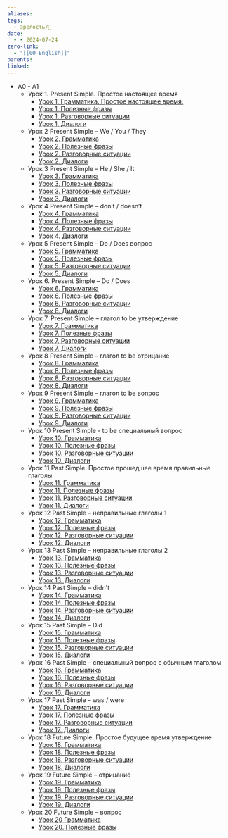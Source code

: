 ```yaml
---
aliases: 
tags:
  - зрелость/🌱
date:
  - - 2024-07-24
zero-link:
  - "[[00 English]]"
parents: 
linked:
---
```

- A0 - A1
	- Урок 1. Present Simple. Простое настоящее время
		- [Урок 1. Грамматика. Простое настоящее время.](https://www.youtube.com/watch?v=GavBpRVYilE&t=149s)
		- [Урок 1. Полезные фразы](https://youtu.be/Yf9Pv7Mx21M)
		- [Урок 1. Разговорные ситуации](https://youtu.be/NE2SjbJo-iA)
		- [Урок 1. Диалоги](https://youtu.be/2xi8sxcQ0lY)
	- Урок 2 Present Simple – We / You / They
		- [Урок 2. Грамматика](https://youtu.be/fAW5P2oOozo)
		- [Урок 2. Полезные фразы](https://youtu.be/ueySet8pzRs)
		- [Урок 2. Разговорные ситуации](https://youtu.be/ueySet8pzRs)
		- [Урок 2. Диалоги](https://youtu.be/t81nRSq0ojg)
	- Урок 3 Present Simple – He / She / It
		- [Урок 3. Грамматика](https://youtu.be/ripywrGKcmU)
		- [Урок 3. Полезные фразы](https://youtu.be/ofreE9CN4g4)
		- [Урок 3. Разговорные ситуации](https://youtu.be/wK8YfETpwPg)
		- [Урок 3. Диалоги](https://youtu.be/aCgsHXsKUqs)
	- Урок 4 Present Simple – don’t / doesn’t
		- [Урок 4. Грамматика](https://youtu.be/01cMc3osRF0)
		- [Урок 4. Полезные фразы](https://youtu.be/QAGiJ4-PSQA)
		- [Урок 4. Разговорные ситуации](https://youtu.be/hLrJRJXcERg)
		- [Урок 4. Диалоги](https://youtu.be/qSJ2BCQQEQg)
	- Урок 5 Present Simple – Do / Does вопрос
		- [Урок 5. Грамматика](https://youtu.be/exYZjYVZtUU)
		- [Урок 5. Полезные фразы](https://youtu.be/vyskW0iVTdo)
		- [Урок 5. Разговорные ситуации](https://youtu.be/fBwfvF9VB1s)
		- [Урок 5. Диалоги](https://youtu.be/tAFj_2gt2cs)
	- Урок 6. Present Simple – Do / Does
		- [Урок 6.  Грамматика](https://youtu.be/qKwk_P8gT1Y)
		- [Урок 6. Полезные фразы](https://youtu.be/_SJF7t-7qkE)
		- [Урок 6. Разговорные ситуации](https://youtu.be/rxCeT9GXsVc)
		- [Урок 6. Диалоги](https://youtu.be/NnRqWaClFIM)
	- Урок 7. Present Simple – глагол to be утверждение
		- [Урок 7. Грамматика](https://youtu.be/PbE9wCj4Ow8)
		- [Урок 7. Полезные фразы](https://youtu.be/1yr8qrdwPyM)
		- [Урок 7. Разговорные ситуации](https://youtu.be/ELNK510wGDY)
		- [Урок 7. Диалоги](https://youtu.be/Fz9Xq_iRRo4)
	- Урок 8 Present Simple – глагол to be отрицание
		- [Урок 8. Грамматика](https://youtu.be/RH8oR0TExaA)
		- [Урок 8. Полезные фразы](https://youtu.be/cyBfaO4V_xY)
		- [Урок 8. Разговорные ситуации](https://youtu.be/G891wBshA0k)
		- [Урок 8. Диалоги](https://youtu.be/NjRuMi9XKuc)
	- Урок 9 Present Simple – глагол to be вопрос
		- [Урок 9. Грамматика](https://youtu.be/ViA9Pv1pEqs)
		- [Урок 9. Полезные фразы](https://youtu.be/FNHTiq0zo0s)
		- [Урок 9. Разговорные ситуации](https://youtu.be/zmchjCnvJb0)
		- [Урок 9. Диалоги](https://youtu.be/8DktsQ0W8Vk)
	- Урок 10 Present Simple - to be специальный вопрос
		- [Урок 10. Грамматика](https://youtu.be/47A-Oa_stMI)
		- [Урок 10. Полезные фразы](https://youtu.be/tm6szX_ebGg)
		- [Урок 10. Разговорные ситуации](https://youtu.be/IcfhXa4ffNc)
		- [Урок 10. Диалоги](https://youtu.be/2QKJ-oM3QOs)
	- Урок 11 Past Simple. Простое прошедшее время правильные глаголы
		- [Урок 11. Грамматика](https://youtu.be/dV_HSUFx3SY)
		- [Урок 11. Полезные фразы](https://youtu.be/Qhhbpo_TMvI)
		- [Урок 11. Разговорные ситуации](https://youtu.be/Kj2iz_yajUM)
		- [Урок 11. Диалоги](https://youtu.be/GFj4QoC4TO8)
	- Урок 12 Past Simple – неправильные глаголы 1
		- [Урок 12. Грамматика](https://youtu.be/AYHzdcaWfrw)
		- [Урок 12. Полезные фразы](https://youtu.be/anKedENiIJc)
		- [Урок 12. Разговорные ситуации](https://youtu.be/-et1NF1Cqgw)
		- [Урок 12. Диалоги](https://youtu.be/dFOtcFQegvM)
	- Урок 13 Past Simple – неправильные глаголы 2
		- [Урок 13. Грамматика](https://youtu.be/dc9GuYACdiQ)
		- [Урок 13. Полезные фразы](https://youtu.be/FD_Mx_P9ouQ)
		- [Урок 13. Разговорные ситуации](https://youtu.be/pMNlE60bhHQ)
		- [Урок 13. Диалоги](https://youtu.be/vtzDn4KxlKs)
	- Урок 14 Past Simple – didn't
		- [Урок 14. Грамматика](https://youtu.be/U57cc6Iso98)
		- [Урок 14. Полезные фразы](https://youtu.be/O-5_Rqafn-Q)
		- [Урок 14. Разговорные ситуации](https://youtu.be/0tjhlTA9_dA)
		- [Урок 14. Диалоги](https://youtu.be/-QCl4bhZdn8)
	- Урок 15 Past Simple – Did
		- [Урок 15. Грамматика](https://youtu.be/8ely4UVwp4s)
		- [Урок 15. Полезные фразы](https://youtu.be/zEBZFKvLhtA)
		- [Урок 15. Разговорные ситуации](https://youtu.be/7_7KP6ryD90)
		- [Урок 15. Диалоги](https://youtu.be/VpFu1nRSZM4)
	- Урок 16 Past Simple – специальный вопрос с обычным глаголом
		- [Урок 16. Грамматика](https://youtu.be/T51J2o050U0)
		- [Урок 16. Полезные фразы](https://youtu.be/s_3geFTM-j8)
		- [Урок 16. Разговорные ситуации](https://youtu.be/CVgDYHbW1x8)
		- [Урок 16. Диалоги](https://youtu.be/w1OkkRpgjOE)
	- Урок 17 Past Simple – was / were
		- [Урок 17. Грамматика](https://youtu.be/ijJmnc0JWyk)
		- [Урок 17. Полезные фразы](https://youtu.be/_VsQl6An_54)
		- [Урок 17. Разговорные ситуации](https://youtu.be/7MwqYp6wQ_8)
		- [Урок 17. Диалоги](https://youtu.be/aV2r2Z_cxVM)
	- Урок 18 Future Simple. Простое будущее время утверждение
		- [Урок 18. Грамматика](https://youtu.be/y9mH1VpzzAA)
		- [Урок 18. Полезные фразы](https://youtu.be/fxycakR4Fyo)
		- [Урок 18. Разговорные ситуации](https://youtu.be/jKYxthUGqWg)
		- [Урок 18. Диалоги](https://youtu.be/H0r2kvYPypc)
	- Урок 19 Future Simple – отрицание
		- [Урок 19. Грамматика](https://youtu.be/MYiYasAf7Ck)
		- [Урок 19. Полезные фразы](https://youtu.be/CLITaaO-kMM)
		- [Урок 19. Разговорные ситуации](https://youtu.be/dFEpce0sOck)
		- [Урок 19. Диалоги](https://youtu.be/do7AgH0vN6I)
	- Урок 20 Future Simple – вопрос
		- [Урок 20 Грамматика](https://youtu.be/-90gNTrqvIU)
		- [Урок 20. Полезные фразы](https://youtu.be/9iDHqPcq1ZQ)